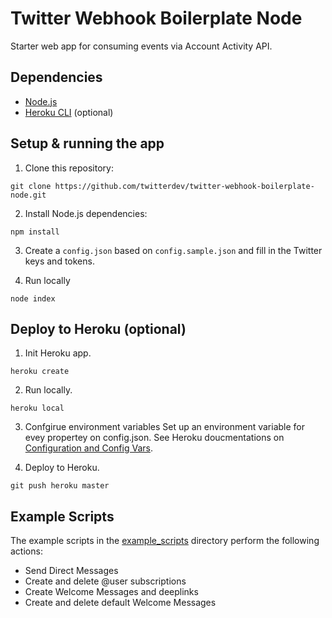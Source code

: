 # Twitter Webhook Boilerplate Node

Starter web app for consuming events via Account Activity API.

## Dependencies

* [Node.js](https://nodejs.org)
* [Heroku CLI](https://devcenter.heroku.com/articles/heroku-cli) (optional)


## Setup & running the app

1. Clone this repository:
```
git clone https://github.com/twitterdev/twitter-webhook-boilerplate-node.git
```

2. Install Node.js dependencies:
```
npm install
```

3. Create a `config.json` based on `config.sample.json` and fill in the Twitter keys and tokens.

4. Run locally
```
node index
```

## Deploy to Heroku (optional)

1. Init Heroku app.
```
heroku create
``` 

2. Run locally.
```
heroku local
```
3. Confgirue environment variables
Set up an environment variable for evey propertey on config.json.
See Heroku doucmentations on [Configuration and Config Vars](https://devcenter.heroku.com/articles/config-vars).

4. Deploy to Heroku.
```
git push heroku master
```

## Example Scripts

The example scripts in the [example_scripts](/example_scripts) directory perform the following actions:

* Send Direct Messages
* Create and delete @user subscriptions
* Create Welcome Messages and deeplinks
* Create and delete default Welcome Messages
